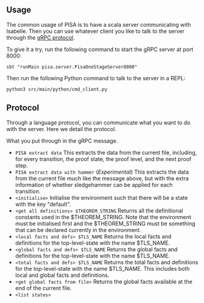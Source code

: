 ## Usage
The common usage of PISA is to have a scala server communicating with Isabelle.
Then you can use whatever client you like to talk to the server through the [gRPC protocol](https://grpc.io).

To give it a try, run the following command to start the gRPC server at port 8000:
```console
sbt "runMain pisa.server.PisaOneStageServer8000"
```

Then run the following Python command to talk to the server in a REPL:
```console
python3 src/main/python/cmd_client.py
```

## Protocol
Through a language protocol, you can communicate what you want to do with the server.
Here we detail the protocol.

What you put through in the gRPC message.
- ``PISA extract data`` This extracts the data from the current file, including, for every transition,
the proof state, the proof level, and the next proof step.
- ``PISA extract data with hammer`` (*Experimental*) This extracts the data from the current file
much like the message above, but with the extra information of whether sledgehammer can be applied
for each transition.
- ``<initialise>`` Initialise the environment such that there will be a state with the key "default".
- ``<get all definitions> $THEOREM_STRING`` Returns all the definitional constants used in the
$THEOREM_STRING. Note that the environment must be initialised first and the $THEOREM_STRING
must be something that can be declared currently in the environment.
- ``<local facts and defs> $TLS_NAME`` Returns the local facts and definitions for the top-level-state
with the name $TLS_NAME.
- ``<global facts and defs> $TLS_NAME`` Returns the global facts and definitions for the top-level-state
with the name $TLS_NAME.
- ``<total facts and defs> $TLS_NAME`` Returns the total facts and definitions for the top-level-state
with the name $TLS_NAME. This includes both local and global facts and definitions.
- ``<get global facts from file>`` Returns the global facts available at the end of the current file.
- ``<list states>``